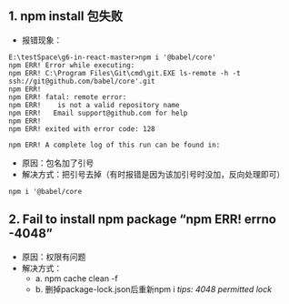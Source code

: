 ## 1. npm install 包失败
- 报错现象：
```
E:\testSpace\g6-in-react-master>npm i '@babel/core'
npm ERR! Error while executing:
npm ERR! C:\Program Files\Git\cmd\git.EXE ls-remote -h -t ssh://git@github.com/babel/core'.git
npm ERR!
npm ERR! fatal: remote error:
npm ERR!    is not a valid repository name
npm ERR!   Email support@github.com for help
npm ERR!
npm ERR! exited with error code: 128

npm ERR! A complete log of this run can be found in:
```
- 原因：包名加了引号
- 解决方式：把引号去掉（有时报错是因为该加引号时没加，反向处理即可）
```
npm i '@babel/core
```

## 2. Fail to install npm package “npm ERR! errno -4048”
- 原因：权限有问题
- 解决方式：
  - a. npm cache clean -f
  - b. 删掉package-lock.json后重新npm i
  _tips: 4048 permitted lock_

<!-- 图片写法  ![test](./test.png 'test') -->
 